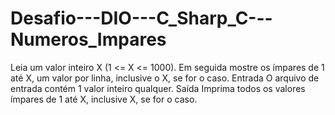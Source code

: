 # Desafio---DIO---C_Sharp_C---Numeros_Impares
Leia um valor inteiro X (1 &lt;= X &lt;= 1000). Em seguida mostre os ímpares de 1 até X, um valor por linha, inclusive o X, se for o caso. Entrada O arquivo de entrada contém 1 valor inteiro qualquer. Saída Imprima todos os valores ímpares de 1 até X, inclusive X, se for o caso.
